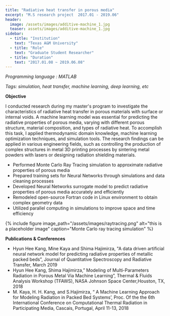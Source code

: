 ```yaml
---
title: "Radiative heat transfer in porous media"
excerpt: "M.S research project  2017.01 - 2019.06"
header:
  image: /assets/images/additive-machine_1.jpg
  teaser: assets/images/additive-machine_1.jpg
sidebar:
  - title: "Institution"
    text: "Texas A&M University"
  - title: "Role"
    text: "Graduate Student Researcher"
  - title: "Duration"
    text: "2017.01.08 ~ 2019.06.08"
---
```


*Programming language : MATLAB*

*Tags: simulation, heat transfer, machine learning, deep learning, etc*

**Objective**

I conducted research during my master's program to investigate the characteristics of radiative heat transfer in porous materials with surface or internal voids. A machine learning model was essential for predicting the radiative properties of porous media, varying with different porous structure, material composition, and types of radiative heat. To accomplish this task, I applied thermodynamic domain knowledge, machine learning optimization techniques, and simulation tools. The research findings can be applied in various engineering fields, such as controlling the production of complex structures in metal 3D printing processes by sintering metal powders with lasers or designing radiation shielding materials.

- Performed Monte Carlo Ray Tracing simulation to approximate radiative properties of porous media
- Prepared training sets for Neural Networks through simulations and data cleaning processes
- Developed Neural Networks surrogate model to predict radiative properties of porous media accurately and efficiently
- Remodeled open-source Fortran code in Linux environment to obtain complex geometry data
- Utilized parallel computing in simulations to improve space and time efficiency

{% include figure image_path="/assets/images/raytracing.png" alt="this is a placeholder image" caption="Monte Carlo ray tracing simulation" %}

**Publications & Conferences**

- Hyun Hee Kang, Mine Kaya and Shima Hajimirza, "A data driven artificial neural network model for predicting radiative properties of metallic packed beds”, Journal of Quantitative Spectroscopy and Radiative Transfer, March 2019
- Hyun Hee Kang, Shima Hajimirza,” Modeling of Multi-Parameters Radiation in Porous Metal Via Machine Learning”, Thermal & Fluids Analysis Workshop (TFAWS), NASA Johnson Space Center,Houston, TX, 2018
- M. Kaya, H. H. Kang, and S.Hajimirza, “ A Machine Learning Approach for Modeling Radiation in Packed Bed Systems’, Proc. Of the the 6th International Conference on Computational Thermal Radiation in Participating Media, Cascais, Portugal, April 11-13, 2018
